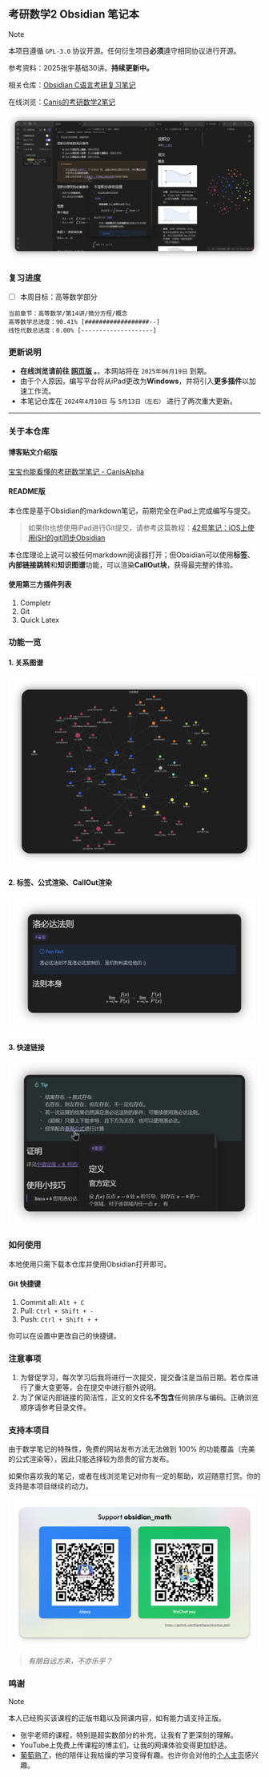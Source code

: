 ## 考研数学2 Obsidian 笔记本

> [!NOTE]
> 本项目遵循 `GPL-3.0` 协议开源。任何衍生项目**必须**遵守相同协议进行开源。

参考资料：2025张宇基础30讲。**持续更新中。**

相关仓库：[Obsidian C语言考研复习笔记](https://github.com/BlandAlpha/obsidian_c)

在线浏览：[Canis的考研数学2笔记](https://publish.obsidian.md/gee-math-2)

![overall](assets/readme/overall.png)

### 复习进度

- [ ] 本周目标：高等数学部分

```
当前章节：高等数学/第14讲/微分方程/概念
高等数学总进度：90.41% [##################--]
线性代数总进度：0.00% [--------------------]
```

### 更新说明

- **在线浏览请前往 [网页版](https://publish.obsidian.md/gee-math-2) 。**。本网站将在 `2025年06月19日` 到期。
- 由于个人原因，编写平台将从iPad更改为**Windows**，并将引入**更多插件**以加速工作流。
- 本笔记仓库在 `2024年4月10日` 与 `5月13日（左右）` 进行了两次重大更新。

---

### 关于本仓库

#### 博客贴文介绍版

[宝宝也能看懂的考研数学笔记 - CanisAlpha](https://blandalpha.github.io/posts/math4baby_project/)

#### README版

本仓库是基于Obsidian的markdown笔记，前期完全在iPad上完成编写与提交。

> 如果你也想使用iPad进行Git提交，请参考这篇教程：[42号笔记：iOS上使用iSH的git同步Obsidian](https://zhuanlan.zhihu.com/p/565028534)

本仓库理论上说可以被任何markdown阅读器打开；但Obsidian可以使用**标签**、**内部链接跳转**和**知识图谱**功能，可以渲染**CallOut块**，获得最完整的体验。

#### 使用第三方插件列表

1. Completr
2. Git
3. Quick Latex

### 功能一览

#### 1. 关系图谱

![graph](assets/readme/graph.png)

#### 2. 标签、公式渲染、CallOut渲染

![other](assets/readme/feature.png)

#### 3. 快速链接

![quicklink](assets/readme/feature_link.png)

### 如何使用

本地使用只需下载本仓库并使用Obsidian打开即可。

#### Git 快捷键

1. Commit all: `Alt + C`
2. Pull: `Ctrl + Shift + -`
3. Push: `Ctrl + Shift + +`

你可以在设置中更改自己的快捷键。

### 注意事项

1. 为督促学习，每次学习后我将进行一次提交，提交备注是当前日期。若仓库进行了重大变更等，会在提交中进行额外说明。
2. 为了保证内部链接的简洁性，正文的文件名**不包含**任何排序与编码。正确浏览顺序请参考目录文件。

### 支持本项目

由于数学笔记的特殊性，免费的网站发布方法无法做到 100% 的功能覆盖（完美的公式渲染等），因此只能选择较为昂贵的官方发布。

如果你喜欢我的笔记，或者在线浏览笔记对你有一定的帮助，欢迎随意打赏。你的支持是本项目继续的动力。

![Support QRCode](/assets/readme/Support.png)
   
> *有朋自远方来，不亦乐乎？*

### 鸣谢

> [!NOTE] 
> 本人已经购买该课程的正版书籍以及网课内容，如有能力请支持正版。

- 张宇老师的课程，特别是超实数部分的补充，让我有了更深刻的理解。
- YouTube上免费上传课程的博主们，让我的网课体验变得更加舒适。
- [葡萄熟了](https://github.com/SuperGrapee)，他的陪伴让我枯燥的学习变得有趣。也许你会对他的[个人主页](https://supergrapee.github.io/)感兴趣。